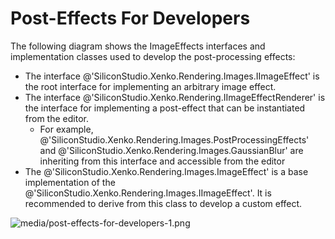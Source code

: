 # Post-Effects For Developers

The following diagram shows the ImageEffects interfaces and implementation classes used to develop the post-processing effects:

- The interface @'SiliconStudio.Xenko.Rendering.Images.IImageEffect' is the root interface for implementing an arbitrary image effect.
- The interface @'SiliconStudio.Xenko.Rendering.IImageEffectRenderer' is the interface for implementing a post-effect that can be instantiated from the editor.
  - For example, @'SiliconStudio.Xenko.Rendering.Images.PostProcessingEffects' and @'SiliconStudio.Xenko.Rendering.Images.GaussianBlur' are inheriting from this interface and accessible from the editor
- The @'SiliconStudio.Xenko.Rendering.Images.ImageEffect' is a base implementation of the @'SiliconStudio.Xenko.Rendering.Images.IImageEffect'. It is recommended to derive from this class to develop a custom effect.

![media/post-effects-for-developers-1.png](media/post-effects-for-developers-1.png) 

 

 

